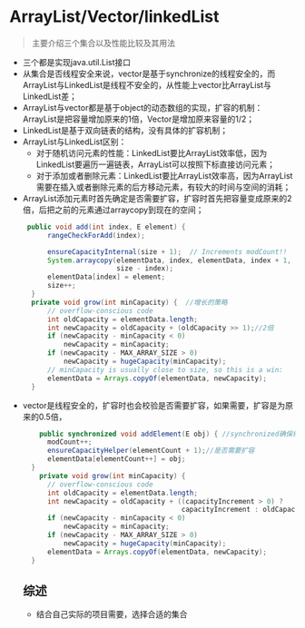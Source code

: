 # ArrayList/Vector/linkedList

> 主要介绍三个集合以及性能比较及其用法

- 三个都是实现java.util.List接口
- 从集合是否线程安全来说，vector是基于synchronize的线程安全的，而ArrayList与LinkedList是线程不安全的，从性能上vector比ArrayList与LinkedList差；
- ArrayList与vector都是基于object的动态数组的实现，扩容的机制：ArrayList是把容量增加原来的1倍，Vector是增加原来容量的1/2；
- LinkedList是基于双向链表的结构，没有具体的扩容机制；
- ArrayList与LinkedList区别：
  * 对于随机访问元素的性能：LinkedList要比ArrayList效率低，因为LinkedList要遍历一遍链表，ArrayList可以按照下标直接访问元素；
  * 对于添加或者删除元素：LinkedList要比ArrayList效率高，因为ArrayList需要在插入或者删除元素的后方移动元素，有较大的时间与空间的消耗；
- ArrayList添加元素时首先确定是否需要扩容，扩容时首先把容量变成原来的2倍，后把之前的元素通过arraycopy到现在的空间；
  ```java
   public void add(int index, E element) {
        rangeCheckForAdd(index);

        ensureCapacityInternal(size + 1);  // Increments modCount!!
        System.arraycopy(elementData, index, elementData, index + 1,
                         size - index);
        elementData[index] = element;
        size++;
    }
    private void grow(int minCapacity) {  //增长的策略
        // overflow-conscious code
        int oldCapacity = elementData.length;
        int newCapacity = oldCapacity + (oldCapacity >> 1);//2倍
        if (newCapacity - minCapacity < 0)
            newCapacity = minCapacity;
        if (newCapacity - MAX_ARRAY_SIZE > 0)
            newCapacity = hugeCapacity(minCapacity);
        // minCapacity is usually close to size, so this is a win:
        elementData = Arrays.copyOf(elementData, newCapacity);
    }
  ```
- vector是线程安全的，扩容时也会校验是否需要扩容，如果需要，扩容是为原来的0.5倍，
  ```java
      public synchronized void addElement(E obj) { //synchronized确保线程安全性
        modCount++;
        ensureCapacityHelper(elementCount + 1);//是否需要扩容
        elementData[elementCount++] = obj;
    }
      private void grow(int minCapacity) {
        // overflow-conscious code
        int oldCapacity = elementData.length;
        int newCapacity = oldCapacity + ((capacityIncrement > 0) ?
                                         capacityIncrement : oldCapacity); //扩增原来的0.5空间
        if (newCapacity - minCapacity < 0)
            newCapacity = minCapacity;
        if (newCapacity - MAX_ARRAY_SIZE > 0)
            newCapacity = hugeCapacity(minCapacity);
        elementData = Arrays.copyOf(elementData, newCapacity);
    }
  ```
  ## 综述
  - 结合自己实际的项目需要，选择合适的集合